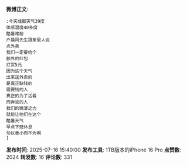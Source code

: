 **微博正文**: 
```
:今天成都天气39度
体感温度40多度
酷暑难耐
户晨风先生跟家里人说
点外卖
我们一定要给个
额外的红包
打赏5元
因为这个天气
出来送外卖的
是真正缺钱的
需要钱的人
真正的为了活着
而奔波的人
我们的微薄之力
就能让他们在这个
酷暑天气
早点下班休息
勿以善小而不为啊
[
```
**发布时间**: 2025-07-16 15:40:00
**发布工具**: 1TB版本的iPhone 16 Pro
**点赞数**: 2024
**转发数**: 16
**评论数**: 331
